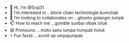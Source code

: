 - 👋 Hi, I’m @Sraj31
- 👀 I’m interested in ...block chain technologie bumchak
- 💞️ I’m looking to collaborates on ...ghonto golangm lumpk
- 📫 How to reach me ...gomble sunbai olbak loluk
- 😄 Pronouns: ...moto sanu lumpa humpak holuk
- ⚡ Fun facts: ...scroll op umpajumpak
<!---
Sraj31/Sraj31 is a ✨ special ✨ repository because its `README.md` (this file) appears on your GitHub profile.
You can click the Preview link to take a look at your changes.
--->

